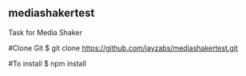 ## mediashakertest
Task for Media Shaker

#Clone Git
$ git clone https://github.com/jayzabs/mediashakertest.git

#To install
$ npm install